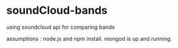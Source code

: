 # soundCloud-bands
using soundcloud api for comparing bands


assumptions :
    node.js and npm install.
    mongod is up and running.